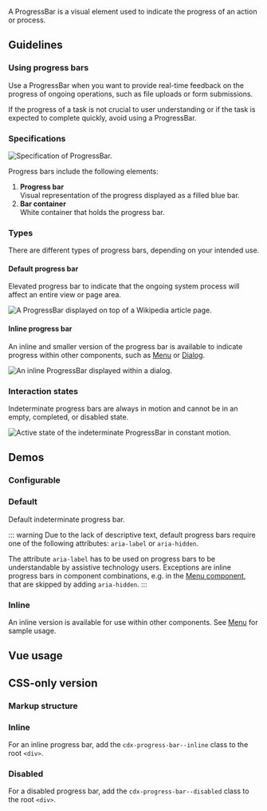 <script setup>
import CdxDocsConfigurableGeneric from '@/../src/components/configurable-generic/ConfigurableGeneric.vue';
import { CdxProgressBar } from '@wikimedia/codex';

const controlsConfig = [
	{
		name: 'inline',
		type: 'boolean'
	},
	{
		name: 'aria-label',
		type: 'text',
		initial: 'ProgressBar example'
	},
	{
		name: 'disabled',
		type: 'boolean'
	}
];
</script>

A ProgressBar is a visual element used to indicate the progress of an action or process.

## Guidelines

### Using progress bars
Use a ProgressBar when you want to provide real-time feedback on the progress of
ongoing operations, such as file uploads or form submissions.

If the progress of a task is not crucial to user understanding or if the task is
expected to complete quickly, avoid using a ProgressBar.

### Specifications

![Specification of ProgressBar.](../../assets/components/progress-bar-specifications.svg)

Progress bars include the following elements:
1. **Progress bar**<br>Visual representation of the progress displayed as a filled blue bar.
2. **Bar container**<br>White container that holds the progress bar.

### Types
There are different types of progress bars, depending on your intended use.

#### Default progress bar
Elevated progress bar to indicate that the ongoing system process will affect an
entire view or page area.

![A ProgressBar displayed on top of a Wikipedia article page.](../../assets/components/progress-bar-types-base.svg)

#### Inline progress bar
An inline and smaller version of the progress bar is available to indicate
progress within other components, such as [Menu](./menu.md) or
[Dialog](./dialog.md).

![An inline ProgressBar displayed within a dialog.](../../assets/components/progress-bar-types-inline.svg)

### Interaction states
Indeterminate progress bars are always in motion and cannot be in an empty, completed,
or disabled state.

![Active state of the indeterminate ProgressBar in constant motion.](../../assets/components/progress-bar-interaction-states.svg)

## Demos

### Configurable

<cdx-demo-wrapper :controls-config="controlsConfig" :show-generated-code="true">
<template v-slot:demo="{ propValues }">
	<cdx-docs-configurable-generic v-bind="propValues" />
</template>
</cdx-demo-wrapper>

### Default

Default indeterminate progress bar.

::: warning
Due to the lack of descriptive text, default progress bars require one of the
following attributes: `aria-label` or `aria-hidden`.

The attribute `aria-label` has to be used on progress bars to be understandable
by assistive technology users. Exceptions are inline progress bars in component
combinations, e.g. in the [Menu component](./menu.md), that are skipped by
adding `aria-hidden`.
:::

<cdx-demo-wrapper>
<template v-slot:demo>
	<cdx-progress-bar aria-label="Indeterminate progress bar" />
</template>

<template v-slot:code>

```vue-html
<cdx-progress-bar aria-label="Indeterminate progress bar" />
```

</template>
</cdx-demo-wrapper>

### Inline

An inline version is available for use within other components. See
[Menu](./menu#pending-state) for sample usage.

<cdx-demo-wrapper>
<template v-slot:demo>
	<cdx-progress-bar :inline="true" aria-label="ProgressBar example" />
</template>

<template v-slot:code>

```vue-html
<cdx-progress-bar :inline="true" />
```

</template>
</cdx-demo-wrapper>

## Vue usage

## CSS-only version

### Markup structure

<cdx-demo-wrapper>
<template v-slot:demo>
	<!-- Wrapper div with ARIA attributes -->
	<div class="cdx-progress-bar" role="progressbar" aria-label="ProgressBar example">
		<!-- Empty inner div -->
		<div class="cdx-progress-bar__bar" />
	</div>
</template>

<template v-slot:code>

```html
<!-- Wrapper div with ARIA attributes -->
<div class="cdx-progress-bar" role="progressbar" aria-label="ProgressBar example">
	<!-- Empty inner div -->
	<div class="cdx-progress-bar__bar" />
</div>
```

</template>
</cdx-demo-wrapper>

### Inline

For an inline progress bar, add the `cdx-progress-bar--inline` class to the root `<div>`.

<cdx-demo-wrapper>
<template v-slot:demo>
	<div class="cdx-progress-bar cdx-progress-bar--inline" role="progressbar">
		<div class="cdx-progress-bar__bar" />
	</div>
</template>

<template v-slot:code>

```html
<div class="cdx-progress-bar cdx-progress-bar--inline" role="progressbar">
	<div class="cdx-progress-bar__bar" />
</div>
```

</template>
</cdx-demo-wrapper>

### Disabled

For a disabled progress bar, add the `cdx-progress-bar--disabled` class to the root `<div>`.

<cdx-demo-wrapper>
<template v-slot:demo>
	<div class="cdx-progress-bar cdx-progress-bar--disabled" role="progressbar">
		<div class="cdx-progress-bar__bar" />
	</div>
</template>

<template v-slot:code>

```html
<div class="cdx-progress-bar cdx-progress-bar--disabled" role="progressbar">
	<div class="cdx-progress-bar__bar" />
</div>
```

</template>
</cdx-demo-wrapper>

<cdx-demo-wrapper>
<template v-slot:demo>
	<div class="cdx-progress-bar cdx-progress-bar--inline cdx-progress-bar--disabled" role="progressbar">
		<div class="cdx-progress-bar__bar" />
	</div>
</template>

<template v-slot:code>

```html
<div class="cdx-progress-bar cdx-progress-bar--inline cdx-progress-bar--disabled" role="progressbar">
	<div class="cdx-progress-bar__bar" />
</div>
```

</template>
</cdx-demo-wrapper>